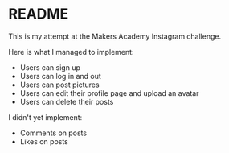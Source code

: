 # README

This is my attempt at the Makers Academy Instagram challenge.

Here is what I managed to implement:

- Users can sign up
- Users can log in and out
- Users can post pictures
- Users can edit their profile page and upload an avatar
- Users can delete their posts

I didn't yet implement:

- Comments on posts
- Likes on posts
